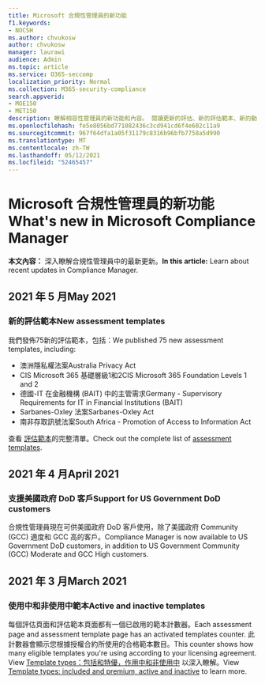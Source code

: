 ```yaml
---
title: Microsoft 合規性管理員的新功能
f1.keywords:
- NOCSH
ms.author: chvukosw
author: chvukosw
manager: laurawi
audience: Admin
ms.topic: article
ms.service: O365-seccomp
localization_priority: Normal
ms.collection: M365-security-compliance
search.appverid:
- MOE150
- MET150
description: 瞭解相容性管理員的新功能和內容。 閱讀更新的評估、新的評估範本、新的動作等等。
ms.openlocfilehash: fe5e8056bd771082436c3cd941cd6f4e602c11a9
ms.sourcegitcommit: 967f64dfa1a05f31179c8316b96bfb7758a5d990
ms.translationtype: MT
ms.contentlocale: zh-TW
ms.lasthandoff: 05/12/2021
ms.locfileid: "52465457"
---
```

# <a name="whats-new-in-microsoft-compliance-manager"></a><span data-ttu-id="01b00-104">Microsoft 合規性管理員的新功能</span><span class="sxs-lookup"><span data-stu-id="01b00-104">What's new in Microsoft Compliance Manager</span></span>

<span data-ttu-id="01b00-105">**本文內容：** 深入瞭解合規性管理員中的最新更新。</span><span class="sxs-lookup"><span data-stu-id="01b00-105">**In this article:** Learn about recent updates in Compliance Manager.</span></span>

## <a name="may-2021"></a><span data-ttu-id="01b00-106">2021 年 5 月</span><span class="sxs-lookup"><span data-stu-id="01b00-106">May 2021</span></span>

### <a name="new-assessment-templates"></a><span data-ttu-id="01b00-107">新的評估範本</span><span class="sxs-lookup"><span data-stu-id="01b00-107">New assessment templates</span></span>

<span data-ttu-id="01b00-108">我們發佈75新的評估範本，包括：</span><span class="sxs-lookup"><span data-stu-id="01b00-108">We published 75 new assessment templates, including:</span></span>
- <span data-ttu-id="01b00-109">澳洲隱私權法案</span><span class="sxs-lookup"><span data-stu-id="01b00-109">Australia Privacy Act</span></span>
- <span data-ttu-id="01b00-110">CIS Microsoft 365 基礎層級1和2</span><span class="sxs-lookup"><span data-stu-id="01b00-110">CIS Microsoft 365 Foundation Levels 1 and 2</span></span>
- <span data-ttu-id="01b00-111">德國-IT 在金融機構 (BAIT) 中的主管需求</span><span class="sxs-lookup"><span data-stu-id="01b00-111">Germany - Supervisory Requirements for IT in Financial Institutions (BAIT)</span></span>
- <span data-ttu-id="01b00-112">Sarbanes-Oxley 法案</span><span class="sxs-lookup"><span data-stu-id="01b00-112">Sarbanes-Oxley Act</span></span>
- <span data-ttu-id="01b00-113">南非存取訊號法案</span><span class="sxs-lookup"><span data-stu-id="01b00-113">South Africa - Promotion of Access to Information Act</span></span>

<span data-ttu-id="01b00-114">查看 [評估範本](compliance-manager-templates-list.md)的完整清單。</span><span class="sxs-lookup"><span data-stu-id="01b00-114">Check out the complete list of [assessment templates](compliance-manager-templates-list.md).</span></span>

## <a name="april-2021"></a><span data-ttu-id="01b00-115">2021 年 4 月</span><span class="sxs-lookup"><span data-stu-id="01b00-115">April 2021</span></span>

### <a name="support-for-us-government-dod-customers"></a><span data-ttu-id="01b00-116">支援美國政府 DoD 客戶</span><span class="sxs-lookup"><span data-stu-id="01b00-116">Support for US Government DoD customers</span></span>

<span data-ttu-id="01b00-117">合規性管理員現在可供美國政府 DoD 客戶使用，除了美國政府 Community (GCC) 適度和 GCC 高的客戶。</span><span class="sxs-lookup"><span data-stu-id="01b00-117">Compliance Manager is now available to US Government DoD customers, in addition to US Government Community (GCC) Moderate and GCC High customers.</span></span>

## <a name="march-2021"></a><span data-ttu-id="01b00-118">2021 年 3 月</span><span class="sxs-lookup"><span data-stu-id="01b00-118">March 2021</span></span>

### <a name="active-and-inactive-templates"></a><span data-ttu-id="01b00-119">使用中和非使用中範本</span><span class="sxs-lookup"><span data-stu-id="01b00-119">Active and inactive templates</span></span>

<span data-ttu-id="01b00-120">每個評估頁面和評估範本頁面都有一個已啟用的範本計數器。</span><span class="sxs-lookup"><span data-stu-id="01b00-120">Each assessment page and assessment template page has an activated templates counter.</span></span> <span data-ttu-id="01b00-121">此計數器會顯示您根據授權合約所使用的合格範本數目。</span><span class="sxs-lookup"><span data-stu-id="01b00-121">This counter shows how many eligible templates you're using according to your licensing agreement.</span></span> <span data-ttu-id="01b00-122">View [Template types：包括和特優，作用中和非使用中](compliance-manager-templates.md#template-types-included-and-premium-active-and-inactive) 以深入瞭解。</span><span class="sxs-lookup"><span data-stu-id="01b00-122">View [Template types: included and premium, active and inactive](compliance-manager-templates.md#template-types-included-and-premium-active-and-inactive) to learn more.</span></span>